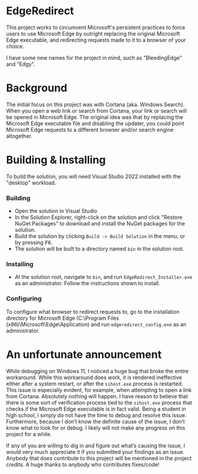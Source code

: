 # EdgeRedirect

This project works to circumvent Microsoft's persistent practices to force users to use Microsoft Edge by outright replacing the original Microsoft Edge executable, and redirecting requests made to it to a browser of your choice.

I have some new names for the project in mind, such as "BleedingEdge" and "Edgy".

# Background
The initial focus on this project was with Cortana (aka. Windows Search). When you open a web link or search from Cortana, your link or search will be opened in Microsoft Edge. The original idea was that by replacing the Microsoft Edge executable file and disabling the updater, you could point Microsoft Edge requests to a different browser and/or search engine altogether.

# Building & Installing
To build the solution, you will need Visual Studio 2022 installed with the "desktop" workload.
### Building
- Open the solution in Visual Studio
- In the Solution Explorer, right-click on the solution and click "Restore NuGet Packages" to download and install the NuGet packages for the solution.
- Build the solution by clicking `Build -> Build Solution` in the menu, or by pressing <kbd>F6</kbd>.
- The solution will be built to a directory named `bin` in the solution root.
### Installing
- At the solution root, navigate to `bin`, and run `EdgeRedirect_Installer.exe` as an administrator. Follow the instructions shown to install.
### Configuring
To configure what browser to redirect requests to, go to the installation directory for Microsoft Edge (C:\Program Files (x86)\Microsoft\Edge\Application) and run `edgeredirect_config.exe` as an administrator.


# An unfortunate announcement
While debugging on Windows 11, I noticed a huge bug that broke the entire workaround.
While this workaround does work, it is rendered ineffective either after a system restart, or after the `sihost.exe` process is restarted. This issue is especially evident, for example, when attempting to open a link from Cortana. Absolutely nothing will happen. I have reason to believe that there is some sort of verification process tied to the `sihost.exe` process that checks if the Microsoft Edge executable is in fact valid.
Being a student in high school, I simply do not have the time to debug and resolve this issue. Furthermore, because I don’t know the definite cause of the issue, I don’t know what to look for or debug. I likely will not make any progress on this project for a while.

If any of you are willing to dig in and figure out what’s causing the issue, I would very much appreciate it if you submitted your findings as an issue. Anybody that does contribute to this project will be mentioned in the project credits. A huge thanks to anybody who contributes fixes/code!
